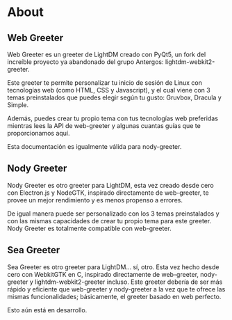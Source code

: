 # About
## Web Greeter

Web Greeter es un greeter de LightDM creado con PyQt5, un fork del increíble proyecto ya abandonado del grupo Antergos: lightdm-webkit2-greeter.

Este greeter te permite personalizar tu inicio de sesión de Linux con tecnologías web (como HTML, CSS y Javascript), y el cual viene con 3 temas preinstalados que puedes elegir según tu gusto: Gruvbox, Dracula y Simple.

Además, puedes crear tu propio tema con tus tecnologías web preferidas mientras lees la API de web-greeter y algunas cuantas guías que te proporcionamos aquí.

Esta documentación es igualmente válida para nody-greeter.

## Nody Greeter

Nody Greeter es otro greeter para LightDM, esta vez creado desde cero con Electron.js y NodeGTK, inspirado directamente de web-greeter, te provee un mejor rendimiento y es menos propenso a errores.

De igual manera puede ser personalizado con los 3 temas preinstalados y con las mismas capacidades de crear tu propio tema para este greeter. Nody Greeter es totalmente compatible con web-greeter.

## Sea Greeter

Sea Greeter es otro greeter para LightDM... sí, otro. Esta vez hecho desde cero con WebkitGTK en C, inspirado directamente de web-greeter, nody-greeter y lightdm-webkit2-greeter incluso. Este greeter debería de ser más rápido y eficiente que web-greeter y nody-greeter a la vez que te ofrece las mismas funcionalidades; básicamente, el greeter basado en web perfecto.

Esto aún está en desarrollo.

